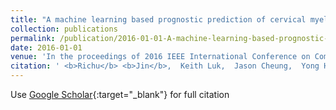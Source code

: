 ```yaml
---
title: "A machine learning based prognostic prediction of cervical myelopathy using diffusion tensor imaging"
collection: publications
permalink: /publication/2016-01-01-A-machine-learning-based-prognostic-prediction-of-cervical-myelopathy-using-diffusion-tensor-imaging
date: 2016-01-01
venue: 'In the proceedings of 2016 IEEE International Conference on Computational Intelligence and Virtual Environments for Measurement Systems and Applications (CIVEMSA)'
citation: ' <b>Richu</b> <b>Jin</b>,  Keith Luk,  Jason Cheung,  Yong Hu, &quot;A machine learning based prognostic prediction of cervical myelopathy using diffusion tensor imaging.&quot; In the proceedings of 2016 IEEE International Conference on Computational Intelligence and Virtual Environments for Measurement Systems and Applications (CIVEMSA), 2016.'
---
```

Use [Google Scholar](https://scholar.google.com/scholar?q=A+machine+learning+based+prognostic+prediction+of+cervical+myelopathy+using+diffusion+tensor+imaging){:target="_blank"} for full citation